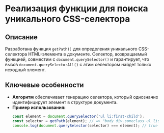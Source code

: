 # Реализация функции для поиска уникального CSS-селектора

## Описание
Разработана функция `getPath()` для определения уникального CSS-селектора HTML-элемента в документе. Селектор, возвращаемый функцией, совместим с `document.querySelector()` и гарантирует, что вызов `document.querySelectorAll()` с этим селектором найдет только исходный элемент.

## Ключевые особенности
- **Алгоритм** обеспечивает генерацию селектора, который однозначно идентифицирует элемент в структуре документа.
- **Пример использования:**
  ```javascript
  const element = document.querySelector('ul li:first-child');
  const selector = getPath(element); // => "body div.someclass ul li:first-child"
  console.log(document.querySelector(selector) === element); // true
